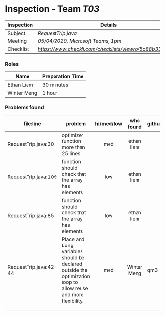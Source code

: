 # Inspection - Team *T03* 
 
| Inspection | Details |
| ----- | ----- |
| Subject | *RequestTrip.java* |
| Meeting | *05/04/2020, Microsoft Teams, 1pm* |
| Checklist | *https://www.checkli.com/checklists/viewro/5c88b33cd609e* |

### Roles

| Name | Preparation Time |
| ---- | ---- |
| Ethan Liem | 30 minutes |
| Winter Meng | 1 hour |

### Problems found

| file:line | problem | hi/med/low | who found | github#  |
| --- | --- | :---: | :---: | --- |
| RequestTrip.java:30 | optimizer function more than 25 lines | med | ethan liem | |
| RequestTrip.java:109 | function should check that the array has elements | low | ethan liem | |
| RequestTrip.java:85 | function should check that the array has elements | low | ethan liem | |
| RequestTrip.java:42-44 | Place and Long variables should be declared outside the optimization loop to allow reuse and more flexibility. | med | Winter Meng | qm3 |
|  | | | | |
|  | | | | |
|  | | | | |
